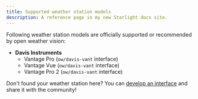 ```yaml
---
title: Supported weather station models
description: A reference page in my new Starlight docs site.
---
```


Following weather station models are officially supported or recommended by open weather vision:

-   **Davis Instruments**
    -   Vantage Pro (`ow/davis-vant` interface)
    -   Vantage Vue (`ow/davis-vant` interface)
    -   Vantage Pro 2 (`ow/davis-vant` interface)

Don't found your weather station here? You can [develop an interface](/docs/developer-guides/station-interface) and share it with the community!
